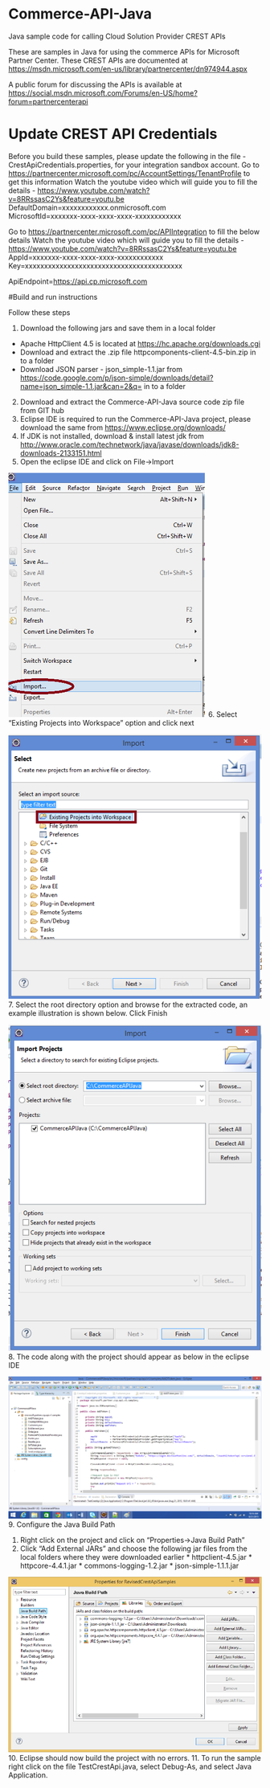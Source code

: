 # Commerce-API-Java
Java sample code for calling Cloud Solution Provider CREST APIs

These are samples in Java for using the commerce APIs for Microsoft Partner Center. These CREST APIs are documented at https://msdn.microsoft.com/en-us/library/partnercenter/dn974944.aspx

A public forum for discussing the APIs is available at https://social.msdn.microsoft.com/Forums/en-US/home?forum=partnercenterapi

# Update CREST API Credentials
Before you build these samples, please update the following in the file - CrestApiCredentials.properties, for your integration sandbox account.
Go to https://partnercenter.microsoft.com/pc/AccountSettings/TenantProfile to get this information
Watch the youtube video which will guide you to fill the details - https://www.youtube.com/watch?v=8RRssasC2Ys&feature=youtu.be
DefaultDomain=xxxxxxxxxxxx.onmicrosoft.com        
MicrosoftId=xxxxxxx-xxxx-xxxx-xxxx-xxxxxxxxxxxx

Go to https://partnercenter.microsoft.com/pc/APIIntegration to fill the below details
Watch the youtube video which will guide you to fill the details - https://www.youtube.com/watch?v=8RRssasC2Ys&feature=youtu.be
AppId=xxxxxxx-xxxx-xxxx-xxxx-xxxxxxxxxxxx
Key=xxxxxxxxxxxxxxxxxxxxxxxxxxxxxxxxxxxxxxxxx

ApiEndpoint=https://api.cp.microsoft.com

#Build and run instructions

Follow these steps

1. Download the following jars and save them in a local folder
  * Apache HttpClient 4.5 is located at https://hc.apache.org/downloads.cgi
  * Download and extract the .zip file httpcomponents-client-4.5-bin.zip in to a folder
  * Download JSON parser - json_simple-1.1.jar from https://code.google.com/p/json-simple/downloads/detail?name=json_simple-1.1.jar&can=2&q= in to a folder
2. Download and extract the Commerce-API-Java source code zip file from GIT hub
3. Eclipse IDE is required to run the Commerce-API-Java project, please download the same from https://www.eclipse.org/downloads/
4. If JDK is not installed, download & install latest jdk from http://www.oracle.com/technetwork/java/javase/downloads/jdk8-downloads-2133151.html
5. Open the eclipse IDE and click on File->Import

  ![File Import Menu](https://raw.githubusercontent.com/PartnerCenterSamples/Commerce-API-Java/master/ReadmeImages/CREST-Java-Img-1.png "File Import Menu")
6. Select “Existing Projects into Workspace” option and click next

  ![Existing Projects into Workspace](https://raw.githubusercontent.com/PartnerCenterSamples/Commerce-API-Java/master/ReadmeImages/CREST-Java-Img-2.png "Existing Projects into Workspace")
7. Select the root directory option and browse for the extracted code, an example illustration is shown below. Click Finish

  ![Import Projects](https://raw.githubusercontent.com/PartnerCenterSamples/Commerce-API-Java/master/ReadmeImages/CREST-Java-Img-3.png "Import Projects")
8. The code along with the project should appear as below in the eclipse IDE

  ![Code in IDE](https://raw.githubusercontent.com/PartnerCenterSamples/Commerce-API-Java/master/ReadmeImages/CREST-Java-Img-4.png "Code in IDE")
9. Configure the Java Build Path 
  1.	Right click on the project and click on “Properties->Java Build Path”
  2.	Click “Add External JARs” and choose the following jar files from the local folders where they were downloaded earlier
    * httpclient-4.5.jar 
    * httpcore-4.4.1.jar
    * commons-logging-1.2.jar 
    * json-simple-1.1.1.jar

  ![Java Build Path](https://raw.githubusercontent.com/PartnerCenterSamples/Commerce-API-Java/master/ReadmeImages/CREST-Java-Img-5.png "Java Build Path")
10. Eclipse should now build the project with no errors.
11. To run the sample right click on the file TestCrestApi.java, select Debug-As, and select Java Application.
